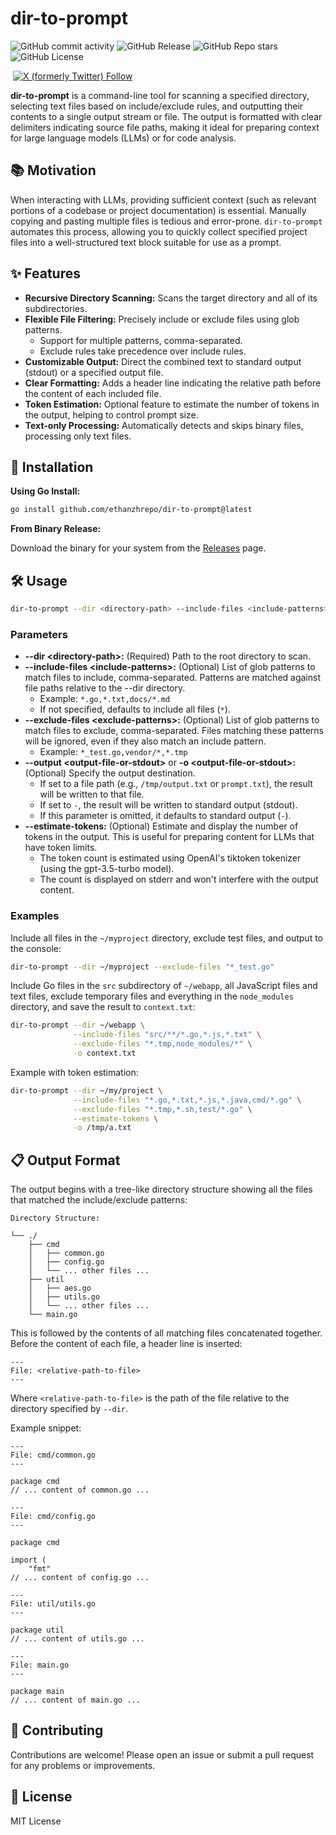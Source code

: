 # dir-to-prompt



![GitHub commit activity](https://img.shields.io/github/commit-activity/w/ethanzhrepo/dir-to-prompt)
![GitHub Release](https://img.shields.io/github/v/release/ethanzhrepo/dir-to-prompt)
![GitHub Repo stars](https://img.shields.io/github/stars/ethanzhrepo/dir-to-prompt)
![GitHub License](https://img.shields.io/github/license/ethanzhrepo/dir-to-prompt)


<a href="https://t.me/ethanatca"><img alt="" src="https://img.shields.io/badge/Telegram-%40ethanatca-blue" /></a>
<a href="https://x.com/intent/follow?screen_name=0x99_Ethan">
<img alt="X (formerly Twitter) Follow" src="https://img.shields.io/twitter/follow/0x99_Ethan">
</a>

**dir-to-prompt** is a command-line tool for scanning a specified directory, selecting text files based on include/exclude rules, and outputting their contents to a single output stream or file. The output is formatted with clear delimiters indicating source file paths, making it ideal for preparing context for large language models (LLMs) or for code analysis.

## 📚 Motivation

When interacting with LLMs, providing sufficient context (such as relevant portions of a codebase or project documentation) is essential. Manually copying and pasting multiple files is tedious and error-prone. `dir-to-prompt` automates this process, allowing you to quickly collect specified project files into a well-structured text block suitable for use as a prompt.

## ✨ Features

* **Recursive Directory Scanning:** Scans the target directory and all of its subdirectories.
* **Flexible File Filtering:** Precisely include or exclude files using glob patterns.
  * Support for multiple patterns, comma-separated.
  * Exclude rules take precedence over include rules.
* **Customizable Output:** Direct the combined text to standard output (stdout) or a specified output file.
* **Clear Formatting:** Adds a header line indicating the relative path before the content of each included file.
* **Token Estimation:** Optional feature to estimate the number of tokens in the output, helping to control prompt size.
* **Text-only Processing:** Automatically detects and skips binary files, processing only text files.

## 🚀 Installation

**Using Go Install:**

```bash
go install github.com/ethanzhrepo/dir-to-prompt@latest
```

**From Binary Release:**

Download the binary for your system from the [Releases](https://github.com/ethanzhrepo/dir-to-prompt/releases) page.

## 🛠️ Usage

```bash
dir-to-prompt --dir <directory-path> --include-files <include-patterns> [--exclude-files <exclude-patterns>] [--output <output-file-or-stdout>] [--estimate-tokens]
```

### Parameters

* **--dir \<directory-path\>:** (Required) Path to the root directory to scan.
* **--include-files \<include-patterns\>:** (Optional) List of glob patterns to match files to include, comma-separated. Patterns are matched against file paths relative to the --dir directory.
  * Example: `*.go,*.txt,docs/*.md`
  * If not specified, defaults to include all files (`*`).
* **--exclude-files \<exclude-patterns\>:** (Optional) List of glob patterns to match files to exclude, comma-separated. Files matching these patterns will be ignored, even if they also match an include pattern.
  * Example: `*_test.go,vendor/*,*.tmp`
* **--output \<output-file-or-stdout\>** or **-o \<output-file-or-stdout\>:** (Optional) Specify the output destination.
  * If set to a file path (e.g., `/tmp/output.txt` or `prompt.txt`), the result will be written to that file.
  * If set to `-`, the result will be written to standard output (stdout).
  * If this parameter is omitted, it defaults to standard output (`-`).
* **--estimate-tokens:** (Optional) Estimate and display the number of tokens in the output. This is useful for preparing content for LLMs that have token limits.
  * The token count is estimated using OpenAI's tiktoken tokenizer (using the gpt-3.5-turbo model).
  * The count is displayed on stderr and won't interfere with the output content.

### Examples

Include all files in the `~/myproject` directory, exclude test files, and output to the console:

```bash
dir-to-prompt --dir ~/myproject --exclude-files "*_test.go"
```

Include Go files in the `src` subdirectory of `~/webapp`, all JavaScript files and text files, exclude temporary files and everything in the `node_modules` directory, and save the result to `context.txt`:

```bash
dir-to-prompt --dir ~/webapp \
              --include-files "src/**/*.go,*.js,*.txt" \
              --exclude-files "*.tmp,node_modules/*" \
              -o context.txt
```

Example with token estimation:

```bash
dir-to-prompt --dir ~/my/project \
              --include-files "*.go,*.txt,*.js,*.java,cmd/*.go" \
              --exclude-files "*.tmp,*.sh,test/*.go" \
              --estimate-tokens \
              -o /tmp/a.txt
```

## 📋 Output Format

The output begins with a tree-like directory structure showing all the files that matched the include/exclude patterns:

```
Directory Structure:

└── ./
    ├── cmd
    │   ├── common.go
    │   ├── config.go
    │   └── ... other files ...
    ├── util
    │   ├── aes.go
    │   ├── utils.go
    │   └── ... other files ...
    └── main.go
```

This is followed by the contents of all matching files concatenated together. Before the content of each file, a header line is inserted:

```
---
File: <relative-path-to-file>
---
```

Where `<relative-path-to-file>` is the path of the file relative to the directory specified by `--dir`.

Example snippet:

```
---
File: cmd/common.go
---

package cmd
// ... content of common.go ...

---
File: cmd/config.go
---

package cmd

import (
    "fmt"
// ... content of config.go ...

---
File: util/utils.go
---

package util
// ... content of utils.go ...

---
File: main.go
---

package main
// ... content of main.go ...
```

## 🤝 Contributing

Contributions are welcome! Please open an issue or submit a pull request for any problems or improvements.

## 📄 License

MIT License